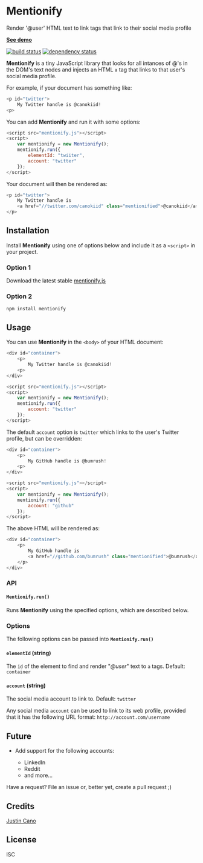 # Mentionify

Render '@user' HTML text to link tags that link to their social media profile

**[See demo](http://www.jcano.me/mentionify/)**

[![build status](https://secure.travis-ci.org/bumrush/mentionify.svg)](http://travis-ci.org/bumrush/mentionify)
[![dependency status](https://david-dm.org/bumrush/mentionify.svg)](https://david-dm.org/bumrush/mentionify)

**Mentionify** is a tiny JavaScript library that looks for all intances of @'s in the DOM's text nodes and injects an HTML `a` tag that links to that user's social media profile.

For example, if your document has something like:

```javascript
<p id="twitter">
    My Twitter handle is @canokiid!
<p>
```

You can add **Mentionify** and run it with some options:

```javascript
<script src="mentionify.js"></script>
<script>
    var mentionify = new Mentionify();
    mentionify.run({
        elementId: "twiiter",
        account: "twitter"
    });
</script>
```

Your document will then be rendered as:

```javascript
<p id="twitter">
    My Twitter handle is
    <a href="//twitter.com/canokiid" class="mentionified">@canokiid</a>!
</p>
```

## Installation

Install **Mentionify** using one of options below and include it as a `<script>` in your project.

### Option 1

Download the latest stable [mentionify.js](https://github.com/bumrush/mentionify/blob/v0.0.5/dist/mentionify.js)

### Option 2

`npm install mentionify`

## Usage

You can use **Mentionify** in the `<body>` of your HTML document:

```javascript
<div id="container">
    <p>
        My Twitter handle is @canokiid!
    <p>
</div>

<script src="mentionify.js"></script>
<script>
    var mentionify = new Mentionify();
    mentionify.run({
        account: "twitter"
    });
</script>
```

The default `account` option is `twitter` which links to the user's Twitter profile, but can be overridden:

```javascript
<div id="container">
    <p>
        My GitHub handle is @bumrush!
    <p>
</div>

<script src="mentionify.js"></script>
<script>
    var mentionify = new Mentionify();
    mentionify.run({
        account: "github"
    });
</script>
```

The above HTML will be rendered as:

```javascript
<div id="container">
    <p>
        My GitHub handle is
        <a href="//github.com/bumrush" class="mentionified">@bumrush</a>!
    </p>
</div>
```

### API

#### **`Mentionify.run()`**

Runs **Mentionify** using the specified options, which are described below.

### Options

The following options can be passed into **`Mentionify.run()`**

#### **`elementId` (string)**

The `id` of the element to find and render "_@user_" text to `a` tags. Default: `container`

#### **`account` (string)**

The social media account to link to. Default: `twitter`

Any social media `account` can be used to link to its web profile, provided that it has the following URL format: `http://account.com/username`

## Future

- Add support for the following accounts:

    - LinkedIn
    - Reddit
    - and more...

Have a request? File an issue or, better yet, create a pull request ;)

## Credits
[Justin Cano](https://github.com/bumrush/)

## License

ISC
